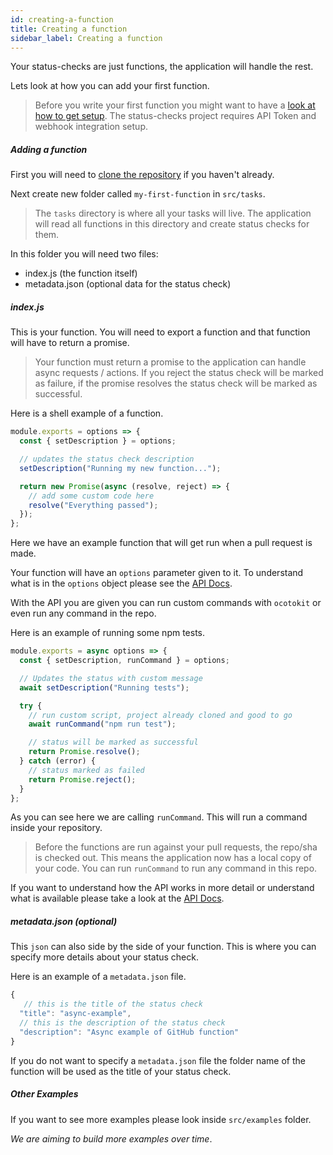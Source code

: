 ```yaml
---
id: creating-a-function
title: Creating a function
sidebar_label: Creating a function
---
```


Your status-checks are just functions, the application will handle the rest.

Lets look at how you can add your first function.

> Before you write your first function you might want to have a [look at how to get setup](/docs/getting-started/setup). The status-checks project requires API Token and webhook integration setup.

##### Adding a function

First you will need to [clone the repository](/docs/getting-started/installation) if you haven't already.

Next create new folder called `my-first-function` in `src/tasks`.

> The `tasks` directory is where all your tasks will live. The application will read all functions in this directory and create status checks for them.

In this folder you will need two files:

- index.js (the function itself)
- metadata.json (optional data for the status check)

##### index.js

This is your function. You will need to export a function and that function will have to return a promise.

> Your function must return a promise to the application can handle async requests / actions. If you reject the status check will be marked as failure, if the promise resolves the status check will be marked as successful.

Here is a shell example of a function.

```js
module.exports = options => {
  const { setDescription } = options;

  // updates the status check description
  setDescription("Running my new function...");

  return new Promise(async (resolve, reject) => {
    // add some custom code here
    resolve("Everything passed");
  });
};
```

Here we have an example function that will get run when a pull request is made.

Your function will have an `options` parameter given to it. To understand what is in the `options` object please see the [API Docs](/docs/functions/api).

With the API you are given you can run custom commands with `ocotokit` or even run any command in the repo.

Here is an example of running some npm tests.

```js
module.exports = async options => {
  const { setDescription, runCommand } = options;

  // Updates the status with custom message
  await setDescription("Running tests");

  try {
    // run custom script, project already cloned and good to go
    await runCommand("npm run test");

    // status will be marked as successful
    return Promise.resolve();
  } catch (error) {
    // status marked as failed
    return Promise.reject();
  }
};
```

As you can see here we are calling `runCommand`. This will run a command inside your repository.

> Before the functions are run against your pull requests, the repo/sha is checked out. This means the application now has a local copy of your code. You can run `runCommand` to run any command in this repo.

If you want to understand how the API works in more detail or understand what is available please take a look at the [API Docs](/docs/functions/api).

##### metadata.json (optional)

This `json` can also side by the side of your function. This is where you can specify more details about your status check.

Here is an example of a `metadata.json` file.

```js
{
   // this is the title of the status check
  "title": "async-example",
  // this is the description of the status check
  "description": "Async example of GitHub function"
}

```

If you do not want to specify a `metadata.json` file the folder name of the function will be used as the title of your status check.

##### Other Examples

If you want to see more examples please look inside `src/examples` folder.

_We are aiming to build more examples over time_.
